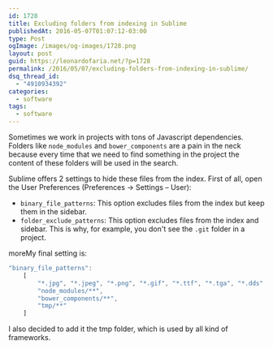```yaml
---
id: 1728
title: Excluding folders from indexing in Sublime
publishedAt: 2016-05-07T01:07:12-03:00
type: Post
ogImage: /images/og-images/1728.png
layout: post
guid: https://leonardofaria.net/?p=1728
permalink: /2016/05/07/excluding-folders-from-indexing-in-sublime/
dsq_thread_id:
  - "4910934392"
categories:
  - software
tags:
  - software
---
```

Sometimes we work in projects with tons of Javascript dependencies. Folders like `node_modules` and `bower_components` are a pain in the neck because every time that we need to find something in the project the content of these folders will be used in the search.

Sublime offers 2 settings to hide these files from the index. First of all, open the User Preferences (Preferences -> Settings – User):

  * `binary_file_patterns`: This option excludes files from the index but keep them in the sidebar.
  * `folder_exclude_patterns`: This option excludes files from the index and sidebar. This is why, for example, you don't see the `.git` folder in a project.

<span className="hidden">more</span>My final setting is:

```js
"binary_file_patterns":
	[
		"*.jpg", "*.jpeg", "*.png", "*.gif", "*.ttf", "*.tga", "*.dds", "*.ico", "*.eot", "*.pdf", "*.swf", "*.jar", "*.zip",
		"node_modules/**",
		"bower_components/**",
		"tmp/**"
	]
```

I also decided to add it the tmp folder, which is used by all kind of frameworks.
